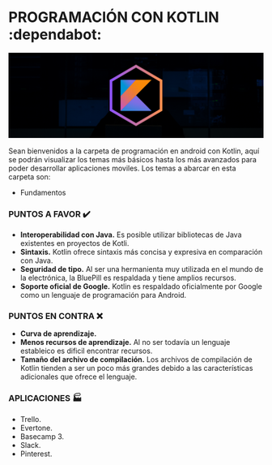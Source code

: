 # PROGRAMACIÓN CON KOTLIN :dependabot:
<div>
    <img src="../IMG/bannerK.png">
</div>

Sean bienvenidos a la carpeta de programación en android con Kotlin, aquí se podrán visualizar los temas más básicos hasta los más avanzados para poder
desarrollar aplicaciones moviles. Los temas a abarcar en esta carpeta son:

<ul>
    <li><a href="09 - 01 - 01 - FUNDAMENTOS/00 - Fundamentos.md"></a>Fundamentos</li>
</ul>

### PUNTOS A FAVOR :heavy_check_mark:
- <b>Interoperabilidad con Java.</b> Es posible utilizar bibliotecas de Java existentes en proyectos de Kotli.
- <b>Sintaxis.</b> Kotlin ofrece sintaxis más concisa y expresiva en comparación con Java.
- <b>Seguridad de tipo.</b> Al ser una hermanienta muy utilizada en el mundo de la electrónica, la BluePill es respaldada y tiene amplios recursos.
- <b>Soporte oficial de Google.</b> Kotlin es respaldado oficialmente por Google como un lenguaje de programación para Android.

### PUNTOS EN CONTRA :x:
- <b>Curva de aprendizaje.</b>
- <b>Menos recursos de aprendizaje.</b> Al no ser todavía un lenguaje estableico es dificil encontrar recursos.
- <b>Tamaño del archivo de compilación.</b> Los archivos de compilación de Kotlin tienden a ser un poco más grandes debido a las características adicionales que ofrece el lenguaje.

### APLICACIONES :factory:
- Trello.
- Evertone.
- Basecamp 3.
- Slack.
- Pinterest.
